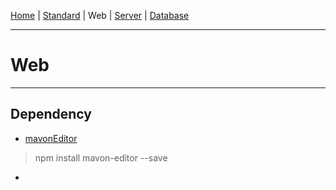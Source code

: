 [Home](https://github.com/FlymeStudio/FlymeStudio-Doc/blob/master/README.md) | [Standard](https://github.com/FlymeStudio/FlymeStudio-Doc/blob/master/standard.md) | Web | [Server](https://github.com/FlymeStudio/FlymeStudio-Server/blob/master/README.md) | [Database](https://github.com/FlymeStudio/FlymeStudio-Database/blob/master/README.md)

---
# Web
---
## Dependency
- [mavonEditor](https://github.com/hinesboy/mavonEditor)
> npm install mavon-editor --save

-
